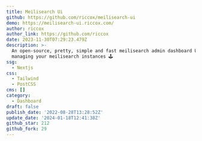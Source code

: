 ```yaml
---
title: Meilisearch Ui
github: https://github.com/riccox/meilisearch-ui
demo: https://meilisearch-ui.riccox.com/
author: riccox
author_link: https://github.com/riccox
date: 2023-11-30T07:29:23.479Z
description: >-
  An open-source, pretty, simple and fast meilisearch admin dashboard UI for
  managing your meilisearch instances 🕹
ssg:
  - Nextjs
css:
  - Tailwind
  - PostCSS
cms: []
category:
  - Dashboard
draft: false
publish_date: '2022-08-28T13:28:52Z'
update_date: '2024-01-18T12:41:38Z'
github_star: 212
github_fork: 29
---
```


